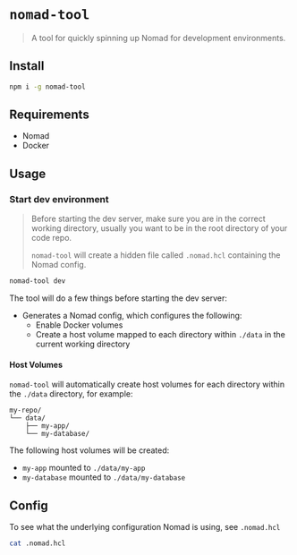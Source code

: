 # `nomad-tool`

> A tool for quickly spinning up Nomad for development environments.

## Install

```bash
npm i -g nomad-tool
```

## Requirements

- Nomad
- Docker

## Usage

### Start dev environment

> Before starting the dev server, make sure you are in the correct working directory,
> usually you want to be in the root directory of your code repo.
>
> `nomad-tool` will create a hidden file called `.nomad.hcl` containing the Nomad config.

```bash
nomad-tool dev
```

The tool will do a few things before starting the dev server:

- Generates a Nomad config, which configures the following:
  - Enable Docker volumes
  - Create a host volume mapped to each directory within `./data` in the current working directory

#### Host Volumes

`nomad-tool` will automatically create host volumes for each directory within the `./data` directory, for example:

```
my-repo/
└── data/
    ├── my-app/
    └── my-database/
```

The following host volumes will be created:

- `my-app` mounted to `./data/my-app`
- `my-database` mounted to `./data/my-database`

## Config

To see what the underlying configuration Nomad is using, see `.nomad.hcl`

```bash
cat .nomad.hcl
```
